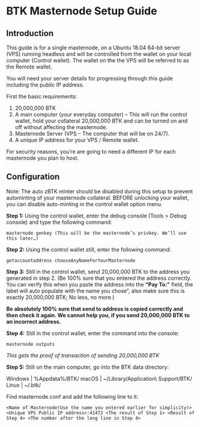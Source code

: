 BTK Masternode Setup Guide
==========================

## Introduction

This guide is for a single masternode, on a Ubuntu 18.04 64-bit server (VPS) running headless and will be controlled from the wallet on your local computer (Control wallet). The wallet on the the VPS will be referred to as the Remote wallet.

You will need your server details for progressing through this guide including the public IP address.

First the basic requirements:

1. 20,000,000 BTK
1. A main computer (your everyday computer) – This will run the control wallet, hold your collateral 20,000,000 BTK and can be turned on and off without affecting the masternode.
1. Masternode Server (VPS – The computer that will be on 24/7).
1. A unique IP address for your VPS / Remote wallet.

For security reasons, you’re are going to need a different IP for each masternode you plan to host.

## Configuration

Note: The auto zBTK minter should be disabled during this setup to prevent autominting of your masternode collateral. BEFORE unlocking your wallet, you can disable auto-minting in the control wallet option menu.

**Step 1:** Using the control wallet, enter the debug console (Tools > Debug console) and type the following command:

```
masternode genkey (This will be the masternode’s privkey. We’ll use this later…)
```

**Step 2:** Using the control wallet still, enter the following command:

```
getaccountaddress chooseAnyNameForYourMasternode
```

**Step 3:** Still in the control wallet, send 20,000,000 BTK to the address you generated in step 2. (Be 100% sure that you entered the address correctly. You can verify this when you paste the address into the **“Pay To:”** field, the label will auto populate with the name you chose”, also make sure this is exactly 20,000,000 BTK; No less, no more.)

**Be absolutely 100% sure that send to address is copied correctly and then check it again. We cannot help you, if you send 20,000,000 BTK to an incorrect address.**

**Step 4:** Still in the control wallet, enter the command into the console:

```
masternode outputs
```

*This gets the proof of transaction of sending 20,000,000 BTK*

**Step 5:** Still on the main computer, go into the BTK data directory:

Windows | %Appdata%/BTK/
macOS | ~/Library/Application\ Support/BTK/
Linux | ~/.btk/

Find masternode.conf and add the following line to it:

```
<Name of Masternode(Use the name you entered earlier for simplicity)> <Unique VPS Public IP address>:41472 <The result of Step 1> <Result of Step 4> <The number after the long line in Step 4>
```
